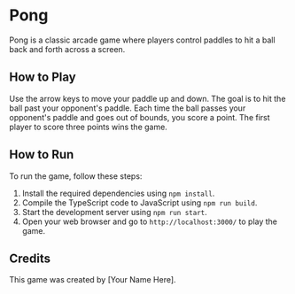 # Pong

Pong is a classic arcade game where players control paddles to hit a ball back and forth across a screen.

## How to Play

Use the arrow keys to move your paddle up and down. The goal is to hit the ball past your opponent's paddle. Each time the ball passes your opponent's paddle and goes out of bounds, you score a point. The first player to score three points wins the game.

## How to Run

To run the game, follow these steps:

1. Install the required dependencies using `npm install`.
2. Compile the TypeScript code to JavaScript using `npm run build`.
3. Start the development server using `npm run start`.
4. Open your web browser and go to `http://localhost:3000/` to play the game.

## Credits

This game was created by [Your Name Here].

